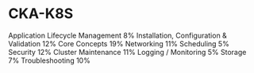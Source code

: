 # CKA-K8S

Application Lifecycle Management 8% 
Installation, Configuration & Validation 12%
Core Concepts 19%
Networking 11%
Scheduling 5%
Security 12%
Cluster Maintenance 11%
Logging / Monitoring 5%
Storage 7%
Troubleshooting 10%
